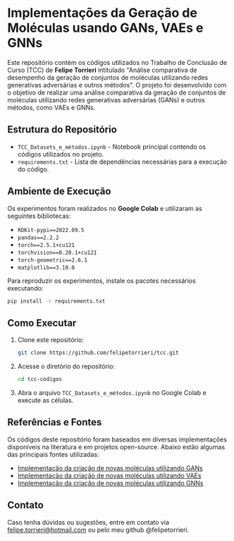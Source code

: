 # Implementações da Geração de Moléculas usando GANs, VAEs e GNNs

Este repositório contém os códigos utilizados no Trabalho de Conclusão de Curso (TCC) de **Felipe Torrieri** intitulado "Análise comparativa de desempenho da geração de conjuntos de moléculas utilizando redes generativas adversárias e outros métodos". O projeto foi desenvolvido com o objetivo de realizar uma análise comparativa da geração de conjuntos de moléculas utilizando redes generativas adversárias (GANs) e outros métodos, como VAEs e GNNs.

## Estrutura do Repositório

- `TCC_Datasets_e_métodos.ipynb` - Notebook principal contendo os códigos utilizados no projeto.
- `requirements.txt` - Lista de dependências necessárias para a execução do código.

## Ambiente de Execução

Os experimentos foram realizados no **Google Colab** e utilizaram as seguintes bibliotecas:

- `RDKit-pypi==2022.09.5`
- `pandas==2.2.2`
- `torch==2.5.1+cu121`
- `torchvision==0.20.1+cu121`
- `torch-geometric==2.6.1`
- `matplotlib==3.10.0`

Para reproduzir os experimentos, instale os pacotes necessários executando:

```bash
pip install -r requirements.txt
```

## Como Executar

1. Clone este repositório:
   ```bash
   git clone https://github.com/felipetorrieri/tcc.git
   ```
2. Acesse o diretório do repositório:
   ```bash
   cd tcc-codigos
   ```
3. Abra o arquivo `TCC_Datasets_e_métodos.ipynb` no Google Colab e execute as células.

## Referências e Fontes
Os códigos deste repositório foram baseados em diversas implementações disponíveis na literatura e em projetos open-source. Abaixo estão algumas das principais fontes utilizadas:

- [Implementação da criação de novas moléculas utilizando GANs](https://github.com/AshutoshRajpal/SMILES_GAN/blob/main/Generate_Novel_Molecules.ipynb)
- [Implementação da criação de novas moléculas utilizando VAEs](https://github.com/aksub99/molecular-vae/blob/master/Molecular_VAE.ipynb)
- [Implementação da criação de novas moléculas utilizando GNNs](https://github.com/masashitsubaki/molecularGNN_smiles)


## Contato

Caso tenha dúvidas ou sugestões, entre em contato via felipe.torrieri@hotmail.com ou pelo meu github @felipetorrieri.

